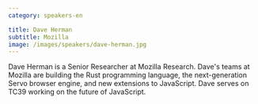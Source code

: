 ```yaml
---
category: speakers-en

title: Dave Herman
subtitle: Mozilla
image: /images/speakers/dave-herman.jpg
---
```

Dave Herman is a Senior Researcher at Mozilla Research. Dave's teams at Mozilla are building the Rust programming language, the next-generation Servo browser engine, and new extensions to JavaScript. Dave serves on TC39 working on the future of JavaScript.